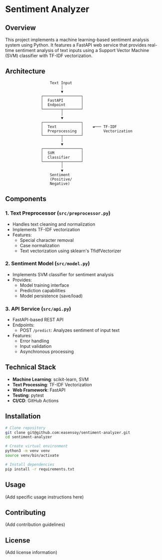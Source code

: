 # Sentiment Analyzer

## Overview
This project implements a machine learning-based sentiment analysis system using Python. It features a FastAPI web service that provides real-time sentiment analysis of text inputs using a Support Vector Machine (SVM) classifier with TF-IDF vectorization.

## Architecture

```text
                    Text Input
                         │
                         ▼
                ┌─────────────────┐
                │  FastAPI        │
                │  Endpoint       │
                └────────┬────────┘
                         │
                         ▼
                ┌─────────────────┐
                │  Text           │    ◄─── TF-IDF
                │  Preprocessing  │         Vectorization
                └────────┬────────┘
                         │
                         ▼
                ┌─────────────────┐
                │  SVM            │
                │  Classifier     │
                └────────┬────────┘
                         │
                         ▼
                    Sentiment
                    (Positive/
                    Negative)
```

## Components

### 1. Text Preprocessor (`src/preprocessor.py`)
- Handles text cleaning and normalization
- Implements TF-IDF vectorization
- Features:
  * Special character removal
  * Case normalization
  * Text vectorization using sklearn's TfidfVectorizer

### 2. Sentiment Model (`src/model.py`)
- Implements SVM classifier for sentiment analysis
- Provides:
  * Model training interface
  * Prediction capabilities
  * Model persistence (save/load)

### 3. API Service (`src/api.py`)
- FastAPI-based REST API
- Endpoints:
  * POST `/predict`: Analyzes sentiment of input text
- Features:
  * Error handling
  * Input validation
  * Asynchronous processing

## Technical Stack
- **Machine Learning**: scikit-learn, SVM
- **Text Processing**: TF-IDF Vectorization
- **Web Framework**: FastAPI
- **Testing**: pytest
- **CI/CD**: GitHub Actions

## Installation

```bash
# Clone repository
git clone git@github.com:easensoy/sentiment-analyzer.git
cd sentiment-analyzer

# Create virtual environment
python3 -m venv venv
source venv/bin/activate

# Install dependencies
pip install -r requirements.txt
```

## Usage
(Add specific usage instructions here)

## Contributing
(Add contribution guidelines)

## License
(Add license information)